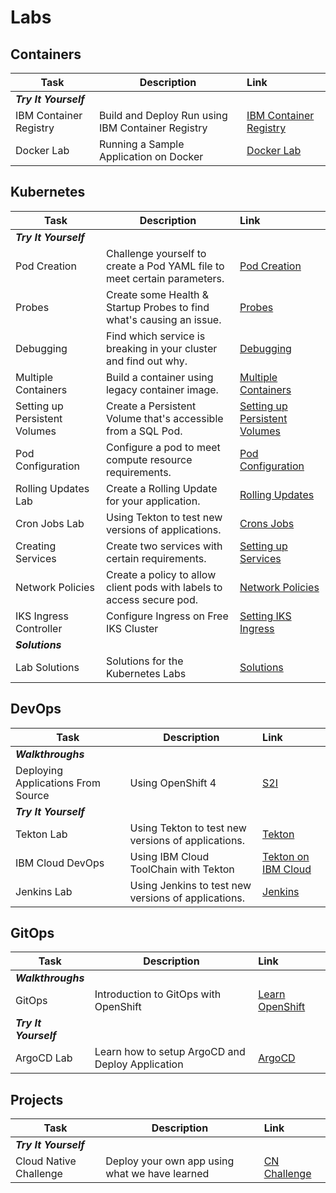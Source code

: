 # Labs

## Containers

| Task                   | Description                                       | Link                                                             |
| ---------------------- | ------------------------------------------------- | :--------------------------------------------------------------- |
| **_Try It Yourself_**  |                                                   |                                                                  |
| IBM Container Registry | Build and Deploy Run using IBM Container Registry | [IBM Container Registry](containers/container-registry/index.md) |
| Docker Lab             | Running a Sample Application on Docker            | [Docker Lab](containers/index.md)                                |

## Kubernetes

| Task                          | Description                                                              | Link                                                      |
| ----------------------------- | ------------------------------------------------------------------------ | :-------------------------------------------------------- |
| **_Try It Yourself_**         |                                                                          |                                                           |
| Pod Creation                  | Challenge yourself to create a Pod YAML file to meet certain parameters. | [Pod Creation](kubernetes/lab1/index.md)                  |
| Probes                        | Create some Health & Startup Probes to find what's causing an issue.     | [Probes](kubernetes/lab2/index.md)                        |
| Debugging                     | Find which service is breaking in your cluster and find out why.         | [Debugging](kubernetes/lab3/index.md)                     |
| Multiple Containers           | Build a container using legacy container image.                          | [Multiple Containers](kubernetes/lab4/index.md)           |
| Setting up Persistent Volumes | Create a Persistent Volume that's accessible from a SQL Pod.             | [Setting up Persistent Volumes](kubernetes/lab5/index.md) |
| Pod Configuration             | Configure a pod to meet compute resource requirements.                   | [Pod Configuration](kubernetes/lab6/index.md)             |
| Rolling Updates Lab           | Create a Rolling Update for your application.                            | [Rolling Updates](kubernetes/lab7/index.md)               |
| Cron Jobs Lab                 | Using Tekton to test new versions of applications.                       | [Crons Jobs](kubernetes/lab8/index.md)                    |
| Creating Services             | Create two services with certain requirements.                           | [Setting up Services](kubernetes/lab9/index.md)           |
| Network Policies              | Create a policy to allow client pods with labels to access secure pod.   | [Network Policies](kubernetes/lab10/index.md)             |
| IKS Ingress Controller        | Configure Ingress on Free IKS Cluster                                    | [Setting IKS Ingress](kubernetes/ingress-iks/index.md)    |
| **_Solutions_**               |                                                                          |                                                           |
| Lab Solutions                 | Solutions for the Kubernetes Labs                                        | [Solutions](kubernetes/lab-solutions.md)                  |

## DevOps

| Task                               | Description                                         | Link                                                              |
| ---------------------------------- | --------------------------------------------------- | :---------------------------------------------------------------- |
| **_Walkthroughs_**                 |                                                     |                                                                   |
| Deploying Applications From Source | Using OpenShift 4 | [S2I](https://docs.openshift.com/container-platform/4.17/openshift_images/using_images/using-s21-images.html) |
| **_Try It Yourself_**              |                                                     |                                                                   |
| Tekton Lab                         | Using Tekton to test new versions of applications.  | [Tekton](devops/tekton/index.md)                                  |
| IBM Cloud DevOps                   | Using IBM Cloud ToolChain with Tekton               | [Tekton on IBM Cloud](devops/ibm-toolchain/index.md)              |
| Jenkins Lab                        | Using Jenkins to test new versions of applications. | [Jenkins](devops/jenkins/index.md)                                |

## GitOps

| Task                  | Description                                      | Link                                                                             |
| --------------------- | ------------------------------------------------ | :------------------------------------------------------------------------------- |
| **_Walkthroughs_**    |                                                  |                                                                                  |     |
| GitOps                | Introduction to GitOps with OpenShift            | [Learn OpenShift](https://learn.openshift.com/introduction/gitops-introduction/) |
| **_Try It Yourself_** |                                                  |                                                                                  |
| ArgoCD Lab            | Learn how to setup ArgoCD and Deploy Application | [ArgoCD](devops/argocd/index.md)                                                 |

## Projects

| Task                   | Description                                    | Link                                        |
| ---------------------- | ---------------------------------------------- | :------------------------------------------ |
| **_Try It Yourself_**  |                                                |                                             |
| Cloud Native Challenge | Deploy your own app using what we have learned | [CN Challenge](../cloudnative-challenge.md) |

